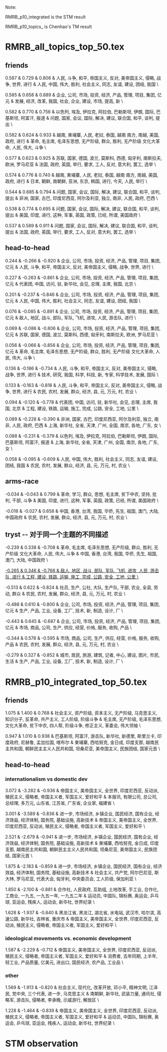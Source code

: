 Note:

RMRB_p10_integrated is the STM result

RMRB_p10_topics_ is Chenhao's TM result

# RMRB_all_topics_top_50.tex

## friends 

0.587 & 0.729 & 0.806 & 人民, 斗争, 和平, 帝国主义, 反对, 美帝国主义, 侵略, 战争, 世界, 进行 & 人民, 中国, 伟大, 胜利, 社会主义, 同志, 友谊, 建设, 团结, 我国 \\ 

0.585 & 0.658 & 0.889 & 企业, 公司, 市场, 投资, 经济, 产品, 管理, 项目, 集团, 亿元 & 发展, 经济, 改革, 我国, 社会, 企业, 建设, 市场, 提高, 新 \\

0.582 & 0.770 & 0.756 & 以色列, 埃及, 伊拉克, 阿拉伯, 巴勒斯坦, 伊朗, 国际, 巴基斯坦, 阿富汗, 报道 & 问题, 国家, 会议, 国际, 解决, 建议, 联合国, 和平, 谈判, 提出 \\

0.582 & 0.624 & 0.933 & 越南, 柬埔寨, 人民, 老挝, 泰国, 越南 南方, 南越, 美国, 政府, 进行 & 革命, 毛主席, 毛泽东思想, 无产阶级, 群众, 胜利, 无产阶级 文化大革命, 人民, 伟大, 斗争 \\

0.577 & 0.623 & 0.925 & 苏联, 国家, 德国, 波兰, 莫斯科, 西德, 匈牙利, 南斯拉夫, 欧洲, 罗马尼亚 & 法国, 政府, 英国, 举行, 要求, 工人, 反对, 意大利, 罢工, 选举 \\

0.574 & 0.776 & 0.740 & 越南, 柬埔寨, 人民, 老挝, 泰国, 越南 南方, 南越, 美国, 政府, 进行 & 日本, 朝鲜, 南朝鲜, 亚洲, 东京, 韩国, 进行, 今天, 人民, 举行 \\

0.544 & 0.685 & 0.794 & 问题, 国家, 会议, 国际, 解决, 建议, 联合国, 和平, 谈判, 提出 & 非洲, 国家, 古巴, 印度尼西亚, 阿尔及利亚, 独立, 南非, 人民, 政府, 巴西 \\

0.538 & 0.774 & 0.695 & 问题, 国家, 会议, 国际, 解决, 建议, 联合国, 和平, 谈判, 提出 & 美国, 印度, 进行, 这种, 军事, 英国, 政策, 已经, 所谓, 美国政府 \\

0.537 & 0.589 & 0.911 & 问题, 国家, 会议, 国际, 解决, 建议, 联合国, 和平, 谈判, 提出 & 法国, 政府, 英国, 举行, 要求, 工人, 反对, 意大利, 罢工, 选举 \\

## head-to-head 

0.244 & -0.266 & -0.920 & 企业, 公司, 市场, 投资, 经济, 产品, 管理, 项目, 集团, 亿元 & 人民, 斗争, 和平, 帝国主义, 反对, 美帝国主义, 侵略, 战争, 世界, 进行 \\

0.227 & -0.263 & -0.861 & 企业, 公司, 市场, 投资, 经济, 产品, 管理, 项目, 集团, 亿元 & 代表团, 中国, 访问, 驻, 新华社, 会见, 总理, 主席, 我国, 北京 \\ 

0.201 & -0.237 & -0.846 & 企业, 公司, 市场, 投资, 经济, 产品, 管理, 项目, 集团, 亿元 & 人民, 中国, 伟大, 胜利, 社会主义, 同志, 友谊, 建设, 团结, 我国 \\

0.076 & -0.085 & -0.891 & 企业, 公司, 市场, 投资, 经济, 产品, 管理, 项目, 集团, 亿元 & 敌人, 地区, 战斗, 部队, 军队, 飞机, 进攻, 人民, 游击队, 进行 \\

0.069 & -0.086 & -0.806 & 企业, 公司, 市场, 投资, 经济, 产品, 管理, 项目, 集团, 亿元 & 苏联, 国家, 德国, 波兰, 莫斯科, 西德, 匈牙利, 南斯拉夫, 欧洲, 罗马尼亚 \\

0.056 & -0.066 & -0.856 & 企业, 公司, 市场, 投资, 经济, 产品, 管理, 项目, 集团, 亿元 & 革命, 毛主席, 毛泽东思想, 无产阶级, 群众, 胜利, 无产阶级 文化大革命, 人民, 伟大, 斗争 \\



0.136 & -0.186 & -0.734 & 人民, 斗争, 和平, 帝国主义, 反对, 美帝国主义, 侵略, 战争, 世界, 进行 & 技术, 研究, 我国, 科学, 科技, 新, 专家, 科学技术, 发展, 国际 \\

0.133 & -0.163 & -0.818 & 人民, 斗争, 和平, 帝国主义, 反对, 美帝国主义, 侵略, 战争, 世界, 进行 & 农民, 农村, 发展, 群众, 经济, 县, 元, 万元, 村, 农业 \\

0.094 & -0.120 & -0.778 & 代表团, 中国, 访问, 驻, 新华社, 会见, 总理, 主席, 我国, 北京 & 工程, 建设, 铁路, 运输, 施工, 完成, 公路, 安全, 工地, 公里 \\

0.089 & -0.228 & -0.390 & 非洲, 国家, 古巴, 印度尼西亚, 阿尔及利亚, 独立, 南非, 人民, 政府, 巴西 & 上海, 新华社, 全省, 天津, 广州, 全国, 南京, 各地, 广东, 女 \\

0.088 & -0.231 & -0.379 & 以色列, 埃及, 伊拉克, 阿拉伯, 巴勒斯坦, 伊朗, 国际, 巴基斯坦, 阿富汗, 报道 & 上海, 新华社, 全省, 天津, 广州, 全国, 南京, 各地, 广东, 女 \\

0.058 & -0.095 & -0.609 & 人民, 中国, 伟大, 胜利, 社会主义, 同志, 友谊, 建设, 团结, 我国 & 农民, 农村, 发展, 群众, 经济, 县, 元, 万元, 村, 农业 \\

## arms-race 

-0.034 & -0.043 & 0.799 & 革命, 学习, 群众, 思想, 毛主席, 贫下中农, 坚持, 批判, 干部, 斗争 & 美国, 印度, 进行, 这种, 军事, 英国, 政策, 已经, 所谓, 美国政府 \\

-0.018 & -0.027 & 0.658 & 中国, 香港, 台湾, 我国, 华侨, 先生, 祖国, 澳门, 大陆, 中国政府 & 农民, 农村, 发展, 群众, 经济, 县, 元, 万元, 村, 农业 \\



## tryst -- 对于同一个主题的不同描述

-0.239 & 0.338 & -0.708 & 革命, 毛主席, 毛泽东思想, 无产阶级, 群众, 胜利, 无产阶级 文化大革命, 人民, 伟大, 斗争 & 中国, 香港, 台湾, 我国, 华侨, 先生, 祖国, 澳门, 大陆, 中国政府 \\

<u>-0.265 & 0.346 & -0.766 & 敌人, 地区, 战斗, 部队, 军队, 飞机, 进攻, 人民, 游击队, 进行 & 工程, 建设, 铁路, 运输, 施工, 完成, 公路, 安全, 工地, 公里 \\</u> 

-0.513 & 0.622 & -0.824 & 社员, 生产, 公社, 大队, 生产队, 干部, 农业, 全县, 劳动, 群众 & 农民, 农村, 发展, 群众, 经济, 县, 元, 万元, 村, 农业 \\

-0.488 & 0.610 & -0.800 & 企业, 公司, 市场, 投资, 经济, 产品, 管理, 项目, 集团, 亿元 & 生产, 产品, 工业, 设备, 工厂, 技术, 新, 制造, 设计, 厂 \\

-0.443 & 0.645 & -0.687 & 企业, 公司, 市场, 投资, 经济, 产品, 管理, 项目, 集团, 亿元 & 市场, 商品, 公司, 生产, 供应, 经营, 价格, 服务, 收购, 产品 \\

-0.344 & 0.578 & -0.595 & 市场, 商品, 公司, 生产, 供应, 经营, 价格, 服务, 收购, 产品 & 农民, 农村, 发展, 群众, 经济, 县, 元, 万元, 村, 农业 \\

-0.279 & 0.327 & -0.852 & 城市, 居民, 旅游, 建筑, 记者, 中心, 建设, 图片, 市民, 生活 & 生产, 产品, 工业, 设备, 工厂, 技术, 新, 制造, 设计, 厂 \\

# RMRB_p10_integrated_top_50.tex

## friends 

1.075 & 1.400 & 0.768 & 社会主义, 资产阶级, 资本主义, 无产阶级, 马克思主义, 知识分子, 反革命, 共产主义, 工人阶级, 阶级斗争 & 毛主席, 无产阶级, 毛泽东思想, 文化大革命, 贫下中农, 四人帮, 阶级斗争, 修正主义, 革委会, 伟大领袖 \\ 

0.947 & 1.010 & 0.938 & 巴基斯坦, 阿富汗, 游击队, 新华社, 新德里, 斯里兰卡, 印度政府, 尼赫鲁, 孟加拉国, 喀布尔 & 柬埔寨, 西哈努克, 金日成, 印度支那, 越南民主共和国, 朝鲜民主主义人民共和国, 坦桑尼亚, 美帝国主义, 民族团结, 国家元首 \\



## head-to-head 

### internationalism vs domestic dev 

3.072 & -3.282 & -0.936 & 帝国主义, 美帝国主义, 全世界, 印度尼西亚, 反动派, 殖民主义, 侵略者, 帝国主义者, 军国主义, 爱好和平 & 本报讯, 有限公司, 总公司, 总经理, 多万元, 山东省, 江苏省, 广东省, 企业家, 福建省 \\

3.001 & -3.589 & -0.836 & 进一步, 市场经济, 乡镇企业, 国民经济, 国有企业, 经济效益, 经济体制, 国务院, 基础设施, 高新技术 & 帝国主义, 美帝国主义, 全世界, 印度尼西亚, 反动派, 殖民主义, 侵略者, 帝国主义者, 军国主义, 爱好和平 \\

2.521 & -2.679 & -0.941 & 进一步, 市场经济, 乡镇企业, 国民经济, 国有企业, 经济效益, 经济体制, 国务院, 基础设施, 高新技术 & 柬埔寨, 西哈努克, 金日成, 印度支那, 越南民主共和国, 朝鲜民主主义人民共和国, 坦桑尼亚, 美帝国主义, 民族团结, 国家元首 \\

1.875 & -2.183 & -0.859 & 进一步, 市场经济, 乡镇企业, 国民经济, 国有企业, 经济效益, 经济体制, 国务院, 基础设施, 高新技术 & 社会主义, 共产党, 阿尔巴尼亚, 斯大林, 罗马尼亚, 代表大会, 匈牙利, 中央委员会, 工人阶级, 保加利亚 \\

1.850 & -2.100 & -0.881 & 合作社, 人民政府, 互助组, 土地改革, 手工业, 合作化, 工商业, 一九五, 一九五一年, 一九五二年 & 运动员, 中国队, 锦标赛, 奥运会, 乒乓球, 亚运会, 残疾人, 运动会, 新华社, 世界纪录 \\ 

1.628 & -1.937 & -0.840 & 黑龙江省, 黑龙江, 湖北省, 水电站, 武汉市, 哈尔滨, 高速公路, 新华社, 吉林省, 重庆市 & 帝国主义, 美帝国主义, 全世界, 印度尼西亚, 反动派, 殖民主义, 侵略者, 帝国主义者, 军国主义, 爱好和平 \\

### ideological movements vs. economic development 

1.587 & -2.229 & -0.712 & 帝国主义, 美帝国主义, 全世界, 印度尼西亚, 反动派, 殖民主义, 侵略者, 帝国主义者, 军国主义, 爱好和平 & 消费者, 去年同期, 上半年, 轻工业, 产品质量, 亿美元, 进出口, 国民经济, 农产品, 工业品 \\





### other 

1.569 & -1.913 & -0.820 & 社会主义, 现代化, 改革开放, 邓小平, 精神文明, 江泽民, 党中央, 三个代表, 进一步, 马克思主义 & 南朝鲜, 新华社, 武装力量, 通讯社, 侵略军, 游击队, 侵略者, 李承晚, 示威游行, 解放区 \\

1.228 & -1.464 & -0.839 & 帝国主义, 美帝国主义, 全世界, 印度尼西亚, 反动派, 殖民主义, 侵略者, 帝国主义者, 军国主义, 爱好和平 & 运动员, 中国队, 锦标赛, 奥运会, 乒乓球, 亚运会, 残疾人, 运动会, 新华社, 世界纪录 \\







# STM observation 

